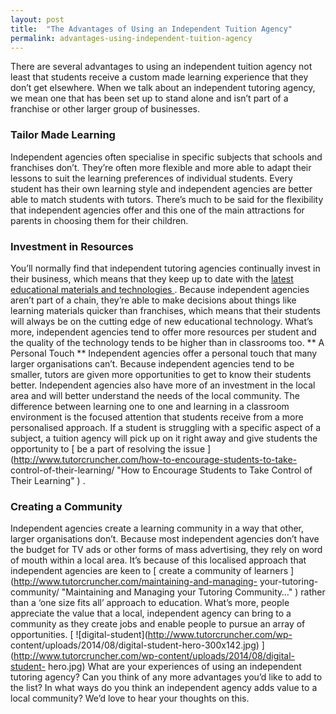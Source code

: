 ```yaml
---
layout: post
title:  "The Advantages of Using an Independent Tuition Agency"
permalink: advantages-using-independent-tuition-agency
---
```

There are several advantages to using an independent tuition agency not least
that students receive a custom made learning experience that they don’t get
elsewhere. When we talk about an independent tutoring agency, we mean one that
has been set up to stand alone and isn’t part of a franchise or other larger
group of businesses. 

### Tailor Made Learning

 Independent agencies often
specialise in specific subjects that schools and franchises don’t. They’re
often more flexible and more able to adapt their lessons to suit the learning
preferences of individual students. Every student has their own learning style
and independent agencies are better able to match students with tutors.
There’s much to be said for the flexibility that independent agencies offer
and this one of the main attractions for parents in choosing them for their
children. 

### Investment in Resources

 You’ll normally find that independent
tutoring agencies continually invest in their business, which means that they
keep up to date with the [ latest educational materials and technologies
](http://www.tutorcruncher.com/technology-teaching-ideas-for-private-tutors/
"Technology Teaching Ideas for Private Tutors" ) . Because independent
agencies aren’t part of a chain, they’re able to make decisions about things
like learning materials quicker than franchises, which means that their
students will always be on the cutting edge of new educational technology.
What’s more, independent agencies tend to offer more resources per student and
the quality of the technology tends to be higher than in classrooms too. ** A
Personal Touch ** Independent agencies offer a personal touch that many larger
organisations can’t. Because independent agencies tend to be smaller, tutors
are given more opportunities to get to know their students better. Independent
agencies also have more of an investment in the local area and will better
understand the needs of the local community. The difference between learning
one to one and learning in a classroom environment is the focused attention
that students receive from a more personalised approach. If a student is
struggling with a specific aspect of a subject, a tuition agency will pick up
on it right away and give students the opportunity to [ be a part of resolving
the issue ](http://www.tutorcruncher.com/how-to-encourage-students-to-take-
control-of-their-learning/ "How to Encourage Students to Take Control of Their
Learning" ) . 

### Creating a Community

 Independent agencies create a
learning community in a way that other, larger organisations don’t. Because
most independent agencies don’t have the budget for TV ads or other forms of
mass advertising, they rely on word of mouth within a local area. It’s because
of this localised approach that independent agencies are keen to [ create a
community of learners ](http://www.tutorcruncher.com/maintaining-and-managing-
your-tutoring-community/ "Maintaining and Managing your Tutoring Community…" )
rather than a ‘one size fits all’ approach to education. What’s more, people
appreciate the value that a local, independent agency can bring to a community
as they create jobs and enable people to pursue an array of opportunities. [
![digital-student](http://www.tutorcruncher.com/wp-
content/uploads/2014/08/digital-student-hero-300x142.jpg)
](http://www.tutorcruncher.com/wp-content/uploads/2014/08/digital-student-
hero.jpg) What are your experiences of using an independent tutoring agency?
Can you think of any more advantages you’d like to add to the list? In what
ways do you think an independent agency adds value to a local community? We’d
love to hear your thoughts on this.

